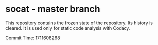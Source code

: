 # socat - master branch

This repository contains the frozen state of the repository.
Its history is cleared. It is used only for static code
analysis with Codacy.

Commit Time: 1711608268
